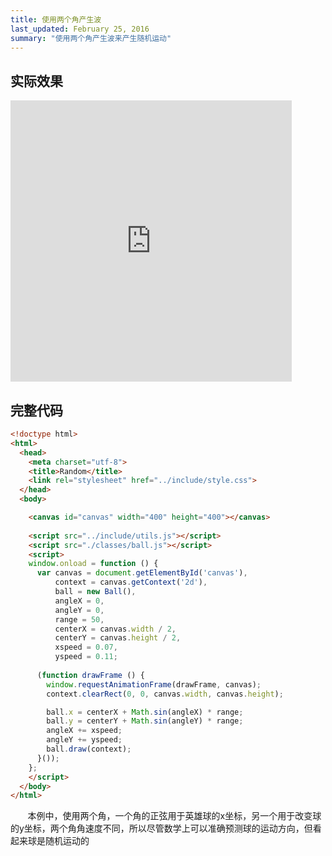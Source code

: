 ```yaml
---
title: 使用两个角产生波
last_updated: February 25, 2016
summary: "使用两个角产生波来产生随机运动"
---
```


## 实际效果

<iframe height="450px" width="450px" src="http://aicdg.com/html5-animation/html5-animation/examples/ch03/06-random.html" frameborder="0"></iframe>

## 完整代码

```html
<!doctype html>
<html>
  <head>
    <meta charset="utf-8">
    <title>Random</title>
    <link rel="stylesheet" href="../include/style.css">
  </head>  
  <body>

    <canvas id="canvas" width="400" height="400"></canvas>
    
    <script src="../include/utils.js"></script>
    <script src="./classes/ball.js"></script>
    <script>
    window.onload = function () {
      var canvas = document.getElementById('canvas'),
          context = canvas.getContext('2d'),
          ball = new Ball(),
          angleX = 0,
          angleY = 0,
          range = 50,
          centerX = canvas.width / 2,
          centerY = canvas.height / 2,
          xspeed = 0.07,
          yspeed = 0.11;
        
      (function drawFrame () {
        window.requestAnimationFrame(drawFrame, canvas);
        context.clearRect(0, 0, canvas.width, canvas.height);

        ball.x = centerX + Math.sin(angleX) * range;
        ball.y = centerY + Math.sin(angleY) * range;
        angleX += xspeed;
        angleY += yspeed;
        ball.draw(context);
      }());
    };
    </script>
  </body>
</html>

```

&#160; &#160; &#160; &#160;本例中，使用两个角，一个角的正弦用于英雄球的x坐标，另一个用于改变球的y坐标，两个角角速度不同，所以尽管数学上可以准确预测球的运动方向，但看起来球是随机运动的

